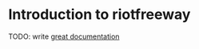 # Introduction to riotfreeway

TODO: write [great documentation](http://jacobian.org/writing/great-documentation/what-to-write/)
